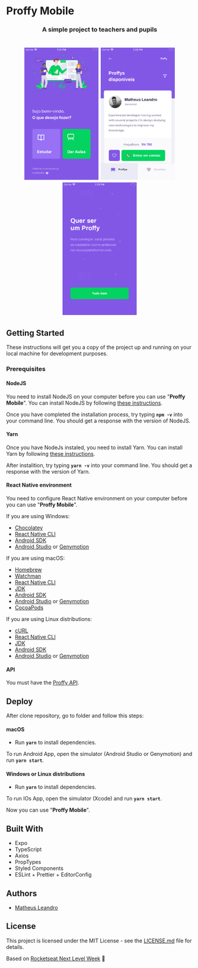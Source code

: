 # Proffy Mobile

<h3 align="center">
  A simple project to teachers and pupils
</h3>

<h1 align="center">
  <img alt="Proffy Home" title="Proffy Home" src="https://raw.githubusercontent.com/matheusleandroo/proffy-mobile/master/src/assets/images/proffy-home.png" width="200px" />
  <img alt="Proffy Student" title="Proffy Student" src="https://raw.githubusercontent.com/matheusleandroo/proffy-mobile/master/src/assets/images/proffy-student.png" width="200px" />
  <img alt="Proffy Teacher" title="Proffy Teacher" src="https://raw.githubusercontent.com/matheusleandroo/proffy-mobile/master/src/assets/images/proffy-teacher.png" width="200px" />
</h1>

## Getting Started

These instructions will get you a copy of the project up and running on your local machine for development purposes.

<h3>Prerequisites</h3>

<h4>NodeJS</h4>

You need to install NodeJS on your computer before you can use "**Proffy Mobile**". You can install NodeJS by following <a href="https://nodejs.org/en/download/package-manager/">these instructions</a>.

Once you have completed the installation process, try typing **```npm -v```** into your command line. You should get a response with the version of NodeJS.

<h4>Yarn</h4>

Once you have NodeJs instaled, you need to install Yarn. You can install Yarn by following <a href="https://yarnpkg.com/en/docs/getting-started">these instructions</a>.

After instalition, try typing **```yarn -v```** into your command line. You should get a response with the version of Yarn.

<h4>React Native environment</h4>

You need to configure React Native environment on your computer before you can use "**Proffy Mobile**".

If you are using Windows:

<ul>
  <li><a href="https://chocolatey.org/install">Chocolatey</a></li>
  <li><a href="https://facebook.github.io/react-native/docs/getting-started">React Native CLI</a></li>
  <li><a href="https://www.androidcentral.com/installing-android-sdk-windows-mac-and-linux-tutorial">Android SDK</a></li>
  <li><a href="https://developer.android.com/studio/install?hl=en">Android Studio</a> or <a href="https://docs.genymotion.com/desktop/3.0/01_Get_started/">Genymotion</a></li>  
</ul>

If you are using macOS:

<ul>
  <li><a href="https://docs.brew.sh/Installation">Homebrew</a></li>
  <li><a href="https://facebook.github.io/watchman/docs/install.html">Watchman</a></li>
  <li><a href="https://facebook.github.io/react-native/docs/getting-started">React Native CLI</a></li>
  <li><a href="https://docs.oracle.com/en/java/javase/13/install/overview-jdk-installation.html#GUID-8677A77F-231A-40F7-98B9-1FD0B48C346A">JDK</a></li>
  <li><a href="https://www.androidcentral.com/installing-android-sdk-windows-mac-and-linux-tutorial">Android SDK</a></li>
  <li><a href="https://developer.android.com/studio/install?hl=en">Android Studio</a> or <a href="https://docs.genymotion.com/desktop/3.0/01_Get_started/">Genymotion</a></li>
  <li><a href="https://cocoapods.org/">CocoaPods</a></li>
</ul>

If you are using Linux distributions:

<ul>
  <li><a href="https://curl.haxx.se/">cURL</a></li>
  <li><a href="https://facebook.github.io/react-native/docs/getting-started">React Native CLI</a></li>
  <li><a href="https://docs.oracle.com/en/java/javase/13/install/overview-jdk-installation.html#GUID-8677A77F-231A-40F7-98B9-1FD0B48C346A">JDK</a></li>
  <li><a href="https://www.androidcentral.com/installing-android-sdk-windows-mac-and-linux-tutorial">Android SDK</a></li>
  <li><a href="https://developer.android.com/studio/install?hl=en">Android Studio</a> or <a href="https://docs.genymotion.com/desktop/3.0/01_Get_started/">Genymotion</a></li>
</ul>

<h4>API</h4>

You must have the <a href="https://github.com/matheusleandroo/proffy-api">Proffy API</a>.

## Deploy

After clone repository, go to folder and follow this steps:

<h4>macOS</h4>

- Run **`yarn`** to install dependencies.

To run Android App, open the simulator (Android Studio or Genymotion) and run **`yarn start`**.

<h4>Windows or Linux distributions</h4>

- Run **`yarn`** to install dependencies.

To run IOs App, open the simulator (Xcode) and run **`yarn start`**.

Now you can use "**Proffy Mobile**".

## Built With

<ul>
  <li>Expo</li>
  <li>TypeScript</li>
  <li>Axios</li>
  <li>PropTypes</li>
  <li>Styled Components</li>
  <li>ESLint + Prettier + EditorConfig</li>
</ul>

## Authors

<ul>
  <li><a href="http://matheusleandro.com">Matheus Leandro</a></li>
</ul>

## License

This project is licensed under the MIT License - see the <a href="https://github.com/matheusleandroo/proffy-mobile/blob/master/LICENSE">LICENSE.md</a> file for details.

Based on <a href="https://rocketseat.com.br/">Rocketseat Next Level Week</a> :rocket:


